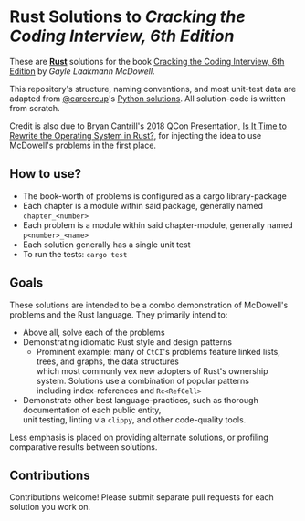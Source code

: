 # Rust Solutions to _Cracking the Coding Interview, 6th Edition_

These are [**Rust**](https://www.rust-lang.org/) solutions for the book [Cracking the Coding Interview, 6th Edition](https://www.careercup.com/book) by _Gayle Laakmann McDowell_.

This repository's structure, naming conventions, and most unit-test data are adapted from [@careercup](https://github.com/careercup)'s [Python solutions](https://github.com/careercup/CtCI-6th-Edition-Python). All solution-code is written from scratch.

Credit is also due to Bryan Cantrill's 2018 QCon Presentation, [Is It Time to Rewrite the Operating System in Rust?](https://www.youtube.com/watch?v=HgtRAbE1nBM), for injecting the idea to use McDowell's problems in the first place.

## How to use?

- The book-worth of problems is configured as a cargo library-package
- Each chapter is a module within said package, generally named `chapter_<number>`
- Each problem is a module within said chapter-module, generally named `p<number>_<name>`
- Each solution generally has a single unit test
- To run the tests: `cargo test`

## Goals

These solutions are intended to be a combo demonstration of McDowell's problems and the Rust language. They primarily intend to:

- Above all, solve each of the problems
- Demonstrating idiomatic Rust style and design patterns
  - Prominent example: many of `CtCI`'s problems feature linked lists, trees, and graphs, the data structures \
    which most commonly vex new adopters of Rust's ownership system. Solutions use a combination of popular patterns \
    including index-references and `Rc<RefCell>`
- Demonstrate other best language-practices, such as thorough documentation of each public entity, \
  unit testing, linting via `clippy`, and other code-quality tools.

Less emphasis is placed on providing alternate solutions, or profiling comparative results between solutions.

## Contributions

Contributions welcome! Please submit separate pull requests for each solution you work on.
